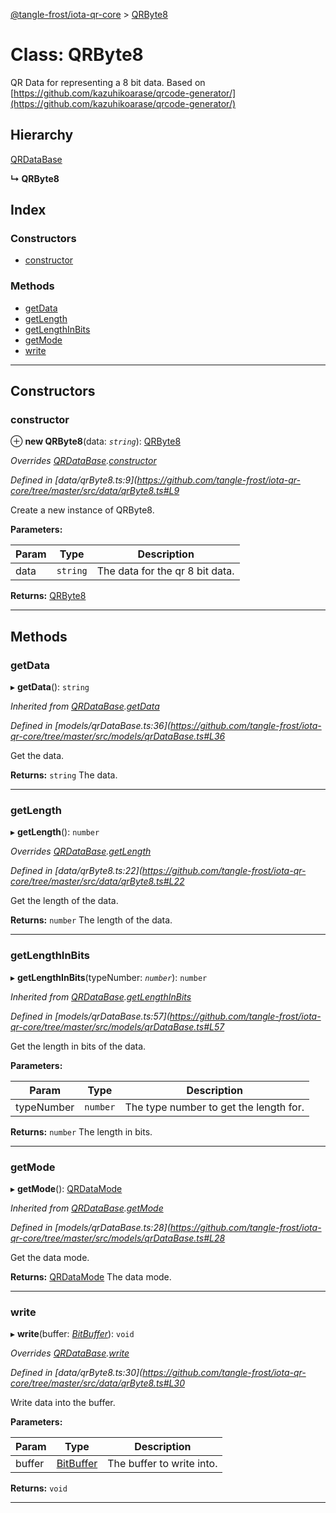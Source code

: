 [@tangle-frost/iota-qr-core](../README.md) > [QRByte8](../classes/qrbyte8.md)

# Class: QRByte8

QR Data for representing a 8 bit data. Based on [https://github.com/kazuhikoarase/qrcode-generator/](https://github.com/kazuhikoarase/qrcode-generator/)

## Hierarchy

 [QRDataBase](qrdatabase.md)

**↳ QRByte8**

## Index

### Constructors

* [constructor](qrbyte8.md#constructor)

### Methods

* [getData](qrbyte8.md#getdata)
* [getLength](qrbyte8.md#getlength)
* [getLengthInBits](qrbyte8.md#getlengthinbits)
* [getMode](qrbyte8.md#getmode)
* [write](qrbyte8.md#write)

---

## Constructors

<a id="constructor"></a>

###  constructor

⊕ **new QRByte8**(data: *`string`*): [QRByte8](qrbyte8.md)

*Overrides [QRDataBase](qrdatabase.md).[constructor](qrdatabase.md#constructor)*

*Defined in [data/qrByte8.ts:9](https://github.com/tangle-frost/iota-qr-core/tree/master/src/data/qrByte8.ts#L9*

Create a new instance of QRByte8.

**Parameters:**

| Param | Type | Description |
| ------ | ------ | ------ |
| data | `string` |  The data for the qr 8 bit data. |

**Returns:** [QRByte8](qrbyte8.md)

___

## Methods

<a id="getdata"></a>

###  getData

▸ **getData**(): `string`

*Inherited from [QRDataBase](qrdatabase.md).[getData](qrdatabase.md#getdata)*

*Defined in [models/qrDataBase.ts:36](https://github.com/tangle-frost/iota-qr-core/tree/master/src/models/qrDataBase.ts#L36*

Get the data.

**Returns:** `string`
The data.

___
<a id="getlength"></a>

###  getLength

▸ **getLength**(): `number`

*Overrides [QRDataBase](qrdatabase.md).[getLength](qrdatabase.md#getlength)*

*Defined in [data/qrByte8.ts:22](https://github.com/tangle-frost/iota-qr-core/tree/master/src/data/qrByte8.ts#L22*

Get the length of the data.

**Returns:** `number`
The length of the data.

___
<a id="getlengthinbits"></a>

###  getLengthInBits

▸ **getLengthInBits**(typeNumber: *`number`*): `number`

*Inherited from [QRDataBase](qrdatabase.md).[getLengthInBits](qrdatabase.md#getlengthinbits)*

*Defined in [models/qrDataBase.ts:57](https://github.com/tangle-frost/iota-qr-core/tree/master/src/models/qrDataBase.ts#L57*

Get the length in bits of the data.

**Parameters:**

| Param | Type | Description |
| ------ | ------ | ------ |
| typeNumber | `number` |  The type number to get the length for. |

**Returns:** `number`
The length in bits.

___
<a id="getmode"></a>

###  getMode

▸ **getMode**(): [QRDataMode](../enums/qrdatamode.md)

*Inherited from [QRDataBase](qrdatabase.md).[getMode](qrdatabase.md#getmode)*

*Defined in [models/qrDataBase.ts:28](https://github.com/tangle-frost/iota-qr-core/tree/master/src/models/qrDataBase.ts#L28*

Get the data mode.

**Returns:** [QRDataMode](../enums/qrdatamode.md)
The data mode.

___
<a id="write"></a>

###  write

▸ **write**(buffer: *[BitBuffer](bitbuffer.md)*): `void`

*Overrides [QRDataBase](qrdatabase.md).[write](qrdatabase.md#write)*

*Defined in [data/qrByte8.ts:30](https://github.com/tangle-frost/iota-qr-core/tree/master/src/data/qrByte8.ts#L30*

Write data into the buffer.

**Parameters:**

| Param | Type | Description |
| ------ | ------ | ------ |
| buffer | [BitBuffer](bitbuffer.md) |  The buffer to write into. |

**Returns:** `void`

___

